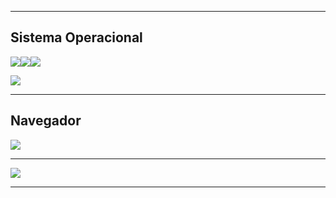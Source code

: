 ___________________________________________________________________________________
## Sistema Operacional

<img src="https://img.shields.io/badge/Linux-FCC624?style=for-the-badge&logo=linux&logoColor=black"/><img src="https://img.shields.io/badge/Debian-A81D33?style=for-the-badge&|logo=debian&logoColor=white"/><img src="https://img.shields.io/badge/Kali_Linux-557C94?style=for-the-badge&logo=kali-linux&logoColor=white"/>
 
<img src="https://img.shields.io/badge/Windows-0078D6?style=for-the-badge&logo=windows&logoColor=white" />

___________________________________________________________________________________
## Navegador

<img src="https://img.shields.io/badge/Firefox_Browser-FF7139?style=for-the-badge&logo=Firefox-Browser&logoColor=white" />

___________________________________________________________________________________
<img src="https://github-readme-stats.vercel.app/api?username=zudefoque&theme=blue-green"/> <!--<img src="https://github-readme-stats.vercel.app/api/top-langs/?username=zudefoque&theme=blue-green"/>-->

___________________________________________________________________________________
